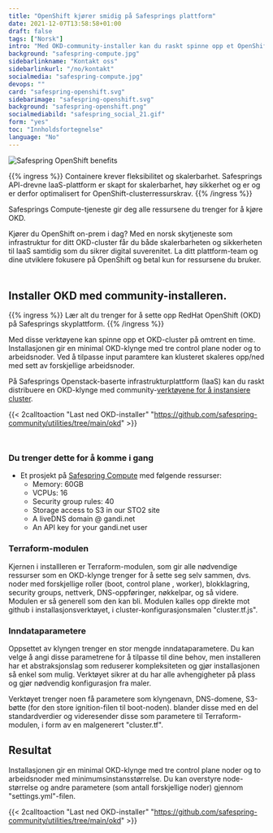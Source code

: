 ```yaml
---
title: "OpenShift kjører smidig på Safesprings plattform"
date: 2021-12-07T13:58:58+01:00
draft: false
tags: ["Norsk"]
intro: "Med OKD-community-installer kan du raskt spinne opp et OpenShift-cluster."
background: "safespring-compute.jpg"
sidebarlinkname: "Kontakt oss"
sidebarlinkurl: "/no/kontakt"
socialmedia: "safespring-compute.jpg"
devops: ""
card: "safespring-openshift.svg"
sidebarimage: "safespring-openshift.svg"
background: "safespring-openshift.png"
socialmediabild: "safespring_social_21.gif"
form: "yes"
toc: "Innholdsfortegnelse"
language: "No"
---
```


![Safespring OpenShift benefits](/img/safespring_key-points-openshift-2.svg)

{{% ingress %}}
Containere krever fleksibilitet og skalerbarhet. Safesprings API-drevne IaaS-plattform er skapt for skalerbarhet, høy sikkerhet og er og er derfor optimalisert for OpenShift-clusterressurskrav.
{{% /ingress %}}

Safesprings Compute-tjeneste gir deg alle ressursene du trenger for å kjøre OKD. 

Kjører du OpenShift on-prem i dag? Med en norsk skytjeneste som infrastruktur for ditt OKD-cluster får du både skalerbarheten og sikkerheten til IaaS samtidig som du sikrer digital suverenitet. La ditt plattform-team og dine utviklere fokusere på OpenShift og betal kun for ressursene du bruker.

<div style="margin-bottom:50px;"></div>

<script data-theme="solarized-dark" id="asciicast-J98pWS97p1zAHM8L1VFmB7Bre" src="https://asciinema.org/a/J98pWS97p1zAHM8L1VFmB7Bre.js" data-autoplay="true" data-loop="true" data-speed="2" async></script>

## Installer OKD med community-installeren.

{{% ingress %}}
Lær alt du trenger for å sette opp RedHat OpenShift (OKD) på Safesprings skyplattform.
{{% /ingress %}}

Med disse verktøyene kan spinne opp et OKD-cluster på omtrent en time. Installasjonen gir en minimal OKD-klynge med tre control plane noder og to arbeidsnoder. Ved å tilpasse input paramtere kan klusteret skaleres opp/ned med sett av forskjellige arbeidsnoder.

På Safesprings Openstack-baserte infrastrukturplattform (IaaS) kan du raskt distribuere en OKD-klynge med community-[verktøyene for å instansiere cluster][1].

{{< 2calltoaction "Last ned OKD-installer" "https://github.com/safespring-community/utilities/tree/main/okd" >}}

<div style="margin-bottom:50px;"></div>

### Du trenger dette for å komme i gang

- Et prosjekt på [Safespring Compute](/no/tjenester/compute/) med følgende ressurser:
    - Memory: 60GB
    - VCPUs: 16
    - Security group rules: 40
    - Storage access to S3 in our STO2 site
    - A liveDNS domain @ gandi.net
    - An API key for your gandi.net user

### Terraform-modulen
Kjernen i installleren er Terraform-modulen, som gir alle nødvendige ressurser som en OKD-klynge trenger for å sette seg selv sammen, dvs. noder med forskjellige roller (boot, control plane , worker), blokklagring, security groups, nettverk, DNS-oppføringer, nøkkelpar, og så videre. Modulen er så generell som den kan bli. Modulen kalles opp direkte mot github i installasjonsverktøyet, i cluster-konfigurasjonsmalen "cluster.tf.js".

### Inndataparametere
Oppsettet av klyngen trenger en stor mengde inndataparametere. Du kan velge å angi disse parametrene for å tilpasse til dine behov, men installeren har et abstraksjonslag som reduserer kompleksiteten og gjør installasjonen så enkel som mulig. Verktøyet sikrer at du har alle avhengigheter på plass og gjør nødvendig konfigurasjon fra maler.

Verktøyet trenger noen få parametere som klyngenavn, DNS-domene, S3-bøtte (for den store ignition-filen til boot-noden). blander disse med en del standardverdier og videresender disse som parametere til Terraform-modulen, i form av en  malgenerert "cluster.tf".

## Resultat
Installasjonen gir en minimal OKD-klynge med tre control plane noder og to arbeidsnoder med minimumsinstansstørrelse. Du kan overstyre node-størrelse og andre parametere (som antall forskjellige noder) gjennom "settings.yml"-filen.

{{< 2calltoaction "Last ned OKD-installer" "https://github.com/safespring-community/utilities/tree/main/okd" >}}

[1]:https://github.com/safespring-community/utilities/tree/main/okd
